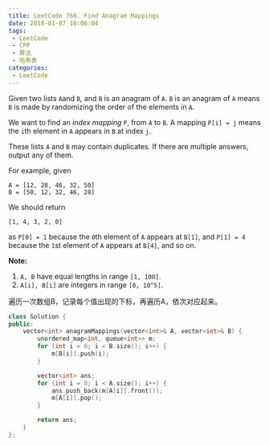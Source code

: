 ```yaml
---
title: LeetCode 760. Find Anagram Mappings
date: 2018-01-07 10:06:04
tags:
 - LeetCode
 - CPP
 - 算法
 - 哈希表
categories:
 - LeetCode
---
```


Given two lists `A`and `B`, and `B` is an anagram of `A`. `B` is an anagram of `A` means `B` is made by randomizing the order of the elements in `A`.

We want to find an *index mapping* `P`, from `A` to `B`. A mapping `P[i] = j` means the `i`th element in `A` appears in `B` at index `j`.

These lists `A` and `B` may contain duplicates. If there are multiple answers, output any of them.

For example, given

```
A = [12, 28, 46, 32, 50]
B = [50, 12, 32, 46, 28]
```

We should return

```
[1, 4, 3, 2, 0]
```
as `P[0] = 1` because the `0`th element of `A` appears at `B[1]`, and `P[1] = 4` because the `1`st element of `A` appears at `B[4]`, and so on.

**Note:**

1. `A, B` have equal lengths in range `[1, 100]`.
2. `A[i], B[i]` are integers in range `[0, 10^5]`.

<!-- more -->

遍历一次数组B，记录每个值出现的下标，再遍历A，依次对应起来。

```cpp
class Solution {
public:
    vector<int> anagramMappings(vector<int>& A, vector<int>& B) {
        unordered_map<int, queue<int>> m;
        for (int i = 0; i < B.size(); i++) {
            m[B[i]].push(i);
        }

        vector<int> ans;
        for (int i = 0; i < A.size(); i++) {
            ans.push_back(m[A[i]].front());
            m[A[i]].pop();
        }

        return ans;
    }
};
```

